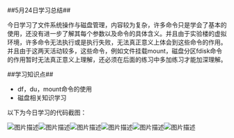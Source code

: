 ##5月24日学习总结##

今日学习了文件系统操作与磁盘管理，内容较为复杂，许多命令只是学会了基本的使用，还没有进一步了解其每个参数以及命令的具体含义。并且由于实验楼的虚拟环境，许多命令无法执行或是执行失败，无法真正意义上体会到这些命令的作用。并且由于这两天活动较多，这些命令，例如文件挂载mount，磁盘分区fdisk命令的作用暂时无法真正意义上理解，还必须在后面的练习中多加练习才能加深理解。

##学习知识点##

- df，du，mount命令的使用
- 磁盘相关知识学习




以下为今日学习的代码截图：

![图片描述](https://dn-simplecloud.shiyanlou.com/courses/uid1080026-20190524-1558702068423)![图片描述](https://dn-simplecloud.shiyanlou.com/courses/uid1080026-20190524-1558703450947)![图片描述](https://dn-simplecloud.shiyanlou.com/courses/uid1080026-20190524-1558703663163)![图片描述](https://dn-simplecloud.shiyanlou.com/courses/uid1080026-20190524-1558705503408)![图片描述](https://dn-simplecloud.shiyanlou.com/courses/uid1080026-20190524-1558705673416)![图片描述](https://dn-simplecloud.shiyanlou.com/courses/uid1080026-20190524-1558706589296)